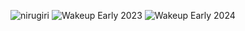 ![nirugiri](https://img.shields.io/static/v1?label=nirugiri&message=1305310&color=ff69b4)
![Wakeup Early 2023](https://img.shields.io/badge/Wakeup_Early_2023-195/365-blue)
![Wakeup Early 2024](https://img.shields.io/badge/Wakeup_Early_2024-259/366-blue)
